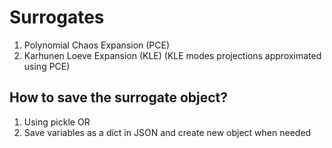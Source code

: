 # Surrogates

1. Polynomial Chaos Expansion (PCE)
2. Karhunen Loeve Expansion (KLE) (KLE modes projections approximated using PCE)

## How to save the surrogate object?

1. Using pickle
    OR
2. Save variables as a dict in JSON and create new object when needed
